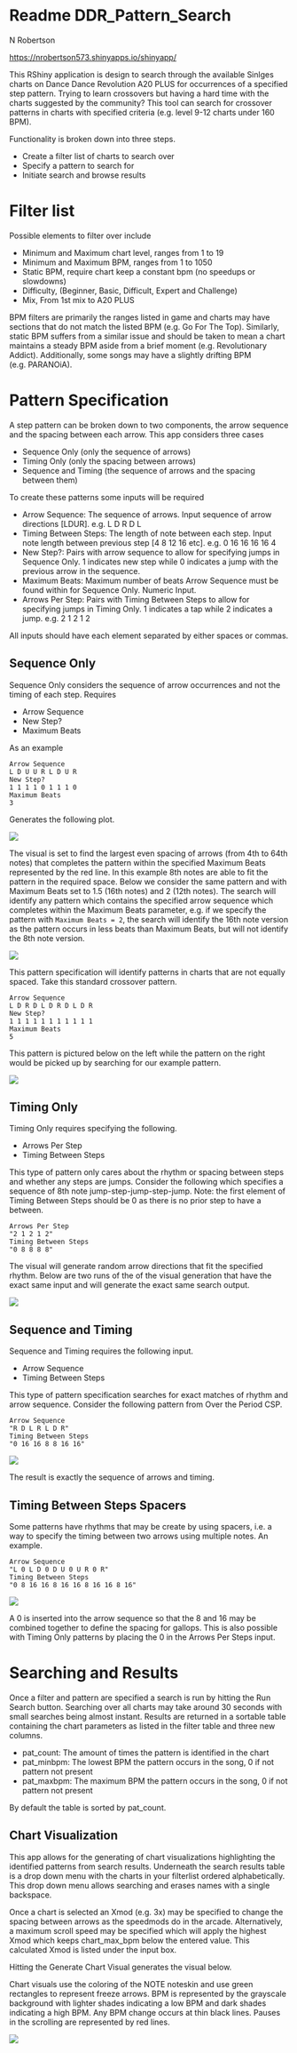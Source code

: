 Readme DDR_Pattern_Search
================
N Robertson

<https://nrobertson573.shinyapps.io/shinyapp/>

This RShiny application is design to search through the available
Sinlges charts on Dance Dance Revolution A20 PLUS for occurrences of a
specified step pattern. Trying to learn crossovers but having a hard
time with the charts suggested by the community? This tool can search
for crossover patterns in charts with specified criteria (e.g. level
9-12 charts under 160 BPM).

Functionality is broken down into three steps.

-   Create a filter list of charts to search over
-   Specify a pattern to search for
-   Initiate search and browse results

# Filter list

Possible elements to filter over include

-   Minimum and Maximum chart level, ranges from 1 to 19
-   Minimum and Maximum BPM, ranges from 1 to 1050
-   Static BPM, require chart keep a constant bpm (no speedups or
    slowdowns)
-   Difficulty, (Beginner, Basic, Difficult, Expert and Challenge)
-   Mix, From 1st mix to A20 PLUS

BPM filters are primarily the ranges listed in game and charts may have
sections that do not match the listed BPM (e.g. Go For The Top).
Similarly, static BPM suffers from a similar issue and should be taken
to mean a chart maintains a steady BPM aside from a brief moment
(e.g. Revolutionary Addict). Additionally, some songs may have a
slightly drifting BPM (e.g. PARANOiA).

# Pattern Specification

A step pattern can be broken down to two components, the arrow sequence
and the spacing between each arrow. This app considers three cases

-   Sequence Only (only the sequence of arrows)
-   Timing Only (only the spacing between arrows)
-   Sequence and Timing (the sequence of arrows and the spacing between
    them)

To create these patterns some inputs will be required

-   Arrow Sequence: The sequence of arrows. Input sequence of arrow
    directions \[LDUR\]. e.g. L D R D L
-   Timing Between Steps: The length of note between each step. Input
    note length between previous step \[4 8 12 16 etc\]. e.g. 0 16 16 16
    16 4
-   New Step?: Pairs with arrow sequence to allow for specifying jumps
    in Sequence Only. 1 indicates new step while 0 indicates a jump with
    the previous arrow in the sequence.
-   Maximum Beats: Maximum number of beats Arrow Sequence must be found
    within for Sequence Only. Numeric Input.
-   Arrows Per Step: Pairs with Timing Between Steps to allow for
    specifying jumps in Timing Only. 1 indicates a tap while 2 indicates
    a jump. e.g. 2 1 2 1 2

All inputs should have each element separated by either spaces or
commas.

## Sequence Only

Sequence Only considers the sequence of arrow occurrences and not the
timing of each step. Requires

-   Arrow Sequence
-   New Step?
-   Maximum Beats

As an example

    Arrow Sequence
    L D U U R L D U R
    New Step?
    1 1 1 1 0 1 1 1 0
    Maximum Beats
    3

Generates the following plot.

![](readme_files/figure-gfm/SO_chunk_1-1.png)<!-- -->

The visual is set to find the largest even spacing of arrows (from 4th
to 64th notes) that completes the pattern within the specified Maximum
Beats represented by the red line. In this example 8th notes are able to
fit the pattern in the required space. Below we consider the same
pattern and with Maximum Beats set to 1.5 (16th notes) and 2 (12th
notes). The search will identify any pattern which contains the
specified arrow sequence which completes within the Maximum Beats
parameter, e.g. if we specify the pattern with `Maximum Beats = 2`, the
search will identify the 16th note version as the pattern occurs in less
beats than Maximum Beats, but will not identify the 8th note version.

![](readme_files/figure-gfm/SO_chunk_2-1.png)<!-- -->

This pattern specification will identify patterns in charts that are not
equally spaced. Take this standard crossover pattern.

    Arrow Sequence
    L D R D L D R D L D R
    New Step?
    1 1 1 1 1 1 1 1 1 1 1
    Maximum Beats
    5

This pattern is pictured below on the left while the pattern on the
right would be picked up by searching for our example pattern.

![](readme_files/figure-gfm/SO_chunk_3-1.png)<!-- -->

## Timing Only

Timing Only requires specifying the following.

-   Arrows Per Step
-   Timing Between Steps

This type of pattern only cares about the rhythm or spacing between
steps and whether any steps are jumps. Consider the following which
specifies a sequence of 8th note jump-step-jump-step-jump. Note: the
first element of Timing Between Steps should be 0 as there is no prior
step to have a between.

    Arrows Per Step
    "2 1 2 1 2"
    Timing Between Steps
    "0 8 8 8 8"

The visual will generate random arrow directions that fit the specified
rhythm. Below are two runs of the of the visual generation that have the
exact same input and will generate the exact same search output.

![](readme_files/figure-gfm/to_chunk_1-1.png)<!-- -->

## Sequence and Timing

Sequence and Timing requires the following input.

-   Arrow Sequence
-   Timing Between Steps

This type of pattern specification searches for exact matches of rhythm
and arrow sequence. Consider the following pattern from Over the Period
CSP.

    Arrow Sequence
    "R D L R L D R"
    Timing Between Steps
    "0 16 16 8 8 16 16"

![](readme_files/figure-gfm/st_chunk_1-1.png)<!-- -->

The result is exactly the sequence of arrows and timing.

## Timing Between Steps Spacers

Some patterns have rhythms that may be create by using spacers, i.e. a
way to specify the timing between two arrows using multiple notes. An
example.

    Arrow Sequence
    "L 0 L D 0 D U 0 U R 0 R"
    Timing Between Steps
    "0 8 16 16 8 16 16 8 16 16 8 16"

![](readme_files/figure-gfm/spacer_chunk_1-1.png)<!-- -->

A 0 is inserted into the arrow sequence so that the 8 and 16 may be
combined together to define the spacing for gallops. This is also
possible with Timing Only patterns by placing the 0 in the Arrows Per
Steps input.

# Searching and Results

Once a filter and pattern are specified a search is run by hitting the
Run Search button. Searching over all charts may take around 30 seconds
with small searches being almost instant. Results are returned in a
sortable table containing the chart parameters as listed in the filter
table and three new columns.

-   pat_count: The amount of times the pattern is identified in the
    chart
-   pat_minbpm: The lowest BPM the pattern occurs in the song, 0 if not
    pattern not present
-   pat_maxbpm: The maximum BPM the pattern occurs in the song, 0 if not
    pattern not present

By default the table is sorted by pat_count.

## Chart Visualization

This app allows for the generating of chart visualizations highlighting
the identified patterns from search results. Underneath the search
results table is a drop down menu with the charts in your filterlist
ordered alphabetically. This drop down menu allows searching and erases
names with a single backspace.

Once a chart is selected an Xmod (e.g. 3x) may be specified to change
the spacing between arrows as the speedmods do in the arcade.
Alternatively, a maximum scroll speed may be specified which will apply
the highest Xmod which keeps chart_max_bpm below the entered value. This
calculated Xmod is listed under the input box.

Hitting the Generate Chart Visual generates the visual below.

Chart visuals use the coloring of the NOTE noteskin and use green
rectangles to represent freeze arrows. BPM is represented by the
grayscale background with lighter shades indicating a low BPM and dark
shades indicating a high BPM. Any BPM change occurs at thin black lines.
Pauses in the scrolling are represented by red lines.

![](readme_files/figure-gfm/chart_visual-1.png)<!-- -->
